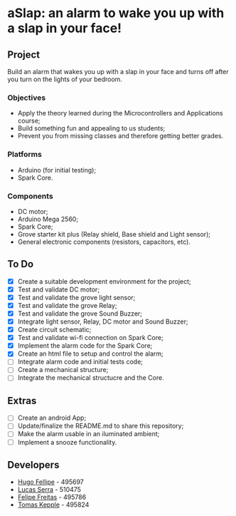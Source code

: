 aSlap: an alarm to wake you up with a slap in your face!
===============================================

## Project
Build an alarm that wakes you up with a slap in your face and turns off after you turn on the lights of your bedroom.

### Objectives
- Apply the theory learned during the Microcontrollers and Applications course;
- Build something fun and appealing to us students;
- Prevent you from missing classes and therefore getting better grades.

### Platforms
- Arduino (for initial testing);
- Spark Core.

### Components
- DC motor;
- Arduino Mega 2560;
- Spark Core;
- Grove starter kit plus (Relay shield, Base shield and Light sensor);
- General electronic components (resistors, capacitors, etc).

## To Do
- [X] Create a suitable development environment for the project;
- [X] Test and validate DC motor;
- [X] Test and validate the grove light sensor;
- [X] Test and validate the grove Relay;
- [X] Test and validate the grove Sound Buzzer;
- [X] Integrate light sensor, Relay, DC motor and Sound Buzzer;
- [X] Create circuit schematic;
- [X] Test and validate wi-fi connection on Spark Core;
- [X] Implement the alarm code for the Spark Core;
- [X] Create an html file to setup and control the alarm;
- [ ] Integrate alarm code and initial tests code;
- [ ] Create a mechanical structure;
- [ ] Integrate the mechanical structucre and the Core.

## Extras
- [ ] Create an android App;
- [ ] Update/finalize the README.md to share this repository;
- [ ] Make the alarm usable in an iluminated ambient;
- [ ] Implement a snooze functionality.

## Developers
- [Hugo Fellipe](https://github.com/Hugo-cruz)   - 495697
- [Lucas Serra](https://github.com/LucasSerra) - 510475
- [Felipe Freitas](https://github.com/prepilef) - 495786
- [Tomas Kepple](https://github.com/tomaskb)   - 495824
